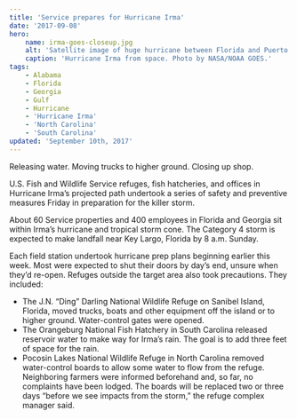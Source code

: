 ```yaml
---
title: 'Service prepares for Hurricane Irma'
date: '2017-09-08'
hero:
    name: irma-goes-closeup.jpg
    alt: 'Satellite image of huge hurricane between Florida and Puerto Rico.'
    caption: 'Hurricane Irma from space. Photo by NASA/NOAA GOES.'
tags:
    - Alabama
    - Florida
    - Georgia
    - Gulf
    - Hurricane
    - 'Hurricane Irma'
    - 'North Carolina'
    - 'South Carolina'
updated: 'September 10th, 2017'
---
```


Releasing water. Moving trucks to higher ground. Closing up shop.

U.S. Fish and Wildlife Service refuges, fish hatcheries, and offices in Hurricane Irma’s projected path undertook a series of safety and preventive measures Friday in preparation for the killer storm. 

About 60 Service properties and 400 employees in Florida and Georgia sit within Irma’s hurricane and tropical storm cone. The Category 4 storm is expected to make landfall near Key Largo, Florida by 8 a.m. Sunday.

Each field station undertook hurricane prep plans beginning earlier this week. Most were expected to shut their doors by day’s end, unsure when they’d re-open. Refuges outside the target area also took precautions. They included:

  - The J.N. “Ding” Darling National Wildlife Refuge on Sanibel Island, Florida, moved trucks, boats and other equipment off the island or to higher ground. Water-control gates were opened.
  - The Orangeburg National Fish Hatchery in South Carolina released reservoir water to make way for Irma’s rain. The goal is to add three feet of space for the rain.
  - Pocosin Lakes National Wildlife Refuge in North Carolina removed water-control boards to allow some water to flow from the refuge. Neighboring farmers were informed beforehand and, so far, no complaints have been lodged. The boards will be replaced two or three days “before we see impacts from the storm,” the refuge complex manager  said. 
